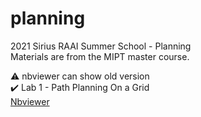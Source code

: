 # planning
2021 Sirius RAAI Summer School - Planning  
Materials are from the MIPT master course.

⚠️ nbviewer can show old version  
:heavy_check_mark: Lab 1 - Path Planning On a Grid  
[Nbviewer](https://nbviewer.jupyter.org/github/linukc/planning/blob/lab1/Lab1/Lab1.ipynb)
